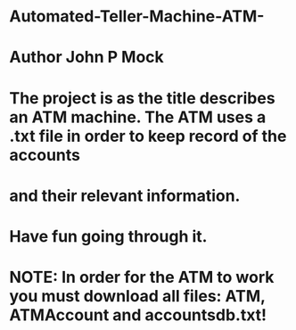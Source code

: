# Automated-Teller-Machine-ATM-
# Author John P Mock
# 
# The project is as the title describes an ATM machine. The ATM uses a .txt file in order to keep record of the accounts
# and their relevant information.
# 
# Have fun going through it.
# 
# NOTE: In order for the ATM to work you must download all files: ATM, ATMAccount and accountsdb.txt!
#
